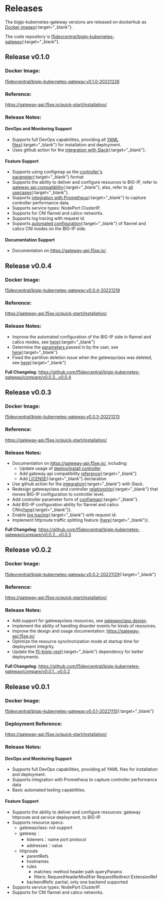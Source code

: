 # Releases 

The bigip-kubernetes-gateway versions are released on dockerhub as [Docker images](https://hub.docker.com/r/f5devcentral/bigip-kubernetes-gateway/tags){:target="_blank"}. 

The code repository is [f5devcentral/bigip-kubernetes-gateway](https://github.com/f5devcentral/bigip-kubernetes-gateway){:target="_blank"}.

## Release v0.1.0

### Docker Image:

[f5devcentral/bigip-kubernetes-gateway:v0.1.0-20221226](https://hub.docker.com/r/f5devcentral/bigip-kubernetes-gateway/tags)

### Reference:

https://gateway-api.f5se.io/quick-start/installation/

### Release Notes:

#### DevOps and Monitoring Support
* Supports full DevOps capabilities, providing all [YAML files](https://github.com/f5devcentral/bigip-kubernetes-gateway/tree/v0.1.0/deploy){:target="_blank"} for installation and deployment.
* Uses github action for the [integration with Slack](https://github.com/f5devcentral/bigip-kubernetes-gateway/blob/v0.1.0/.github/workflows/release-slack-notice.yml){:target="_blank"}.
#### Feature Support
* Supports using configmap as the [controller's parameter](https://github.com/f5devcentral/bigip-kubernetes-gateway/blob/v0.1.0/deploy/3.deploy-bigip-kubernetes-gateway-controller.yaml#L15){:target="_blank"} format
* Supports the ability to deliver and configure resources to BIG-IP, refer to [gateway api compatibility](https://github.com/f5devcentral/bigip-kubernetes-gateway/blob/v0.1.0/docs/gateway-api-compatibility.md){:target="_blank"}, also, refer to [all usecases](https://gateway-api.f5se.io/Use-Cases/simple-gateway/){:target="_blank"}.
* Supports [integration with Prometheus](https://github.com/f5devcentral/bigip-kubernetes-gateway/blob/v0.1.0/deploy/3.deploy-bigip-kubernetes-gateway-controller.yaml#L103){:target="_blank"} to capture controller performance data.
* Supports service types: NodePort ClusterIP.
* Supports for CNI flannel and calico networks.
* Supports log tracing with request id.
* Supports [automated configuration](https://github.com/f5devcentral/bigip-kubernetes-gateway/blob/v0.1.0/deploy/3.deploy-bigip-kubernetes-gateway-controller.yaml#L20){:target="_blank"} of flannel and calico CNI modes on the BIG-IP side.
#### Documentation Support
* Documentation on https://gateway-api.f5se.io/.

## Release v0.0.4

### Docker Image:

[f5devcentral/bigip-kubernetes-gateway:v0.0.4-20221219](https://hub.docker.com/r/f5devcentral/bigip-kubernetes-gateway/tags)

### Reference:

https://gateway-api.f5se.io/quick-start/installation/

### Release Notes:

* Improve the automated configuration of the BIG-IP side in flannel and calico modes, see [here](https://github.com/f5devcentral/bigip-kubernetes-gateway/commit/95cafb5decceda6963926e49beb6bf4aa164029f){:target="_blank"}
* Determine the [parameters ](../quick-start/parameters.md) passed in by the user, see [here](https://github.com/f5devcentral/bigip-kubernetes-gateway/commit/fe12db6fdabd1e62d5c10103fc0d80e7abb204c9){:target="_blank"}
* Fixed the partition deletion issue when the gatewayclass was deleted, see [here](https://github.com/f5devcentral/bigip-kubernetes-gateway/commit/0fee4c1ea6f9c9bead45a1e993ff51bf994b83b7){:target="_blank"}

**Full Changelog**: https://github.com/f5devcentral/bigip-kubernetes-gateway/compare/v0.0.3...v0.0.4

## Release v0.0.3

### Docker Image: 

[f5devcentral/bigip-kubernetes-gateway:v0.0.3-20221213](https://hub.docker.com/r/f5devcentral/bigip-kubernetes-gateway/tags)

### Reference: 

https://gateway-api.f5se.io/quick-start/installation/

### Release Notes:

* Documentation on https://gateway-api.f5se.io/, including:
  * Update usage of [deploy/install controller](../quick-start/installation.md)
  * Add gateway api compatibility [reference](https://github.com/f5devcentral/bigip-kubernetes-gateway/blob/master/docs/gateway-api-compatibility.md){:target="_blank"}
  * Add [LICENSE](https://github.com/f5devcentral/bigip-kubernetes-gateway/commit/af0b432c9c634adeb116165bf4e3aedc1555c370){:target="_blank"} declaration
* Use github action for the [integration](https://github.com/f5devcentral/bigip-kubernetes-gateway/blob/master/.github/workflows/release-slack-notice.yml){:target="_blank"} with Slack.
* Redesign gatewayclass and controller [relationship](https://gateway-api.f5se.io/Architecture/gatewayclassrefer/){:target="_blank"} that moves BIG-IP configuration to controller level.
* Add controller parameter form of [configmap](https://github.com/f5devcentral/bigip-kubernetes-gateway/commit/cbff23770abed5dec7a6c63eaa98a01f19fce64f){:target="_blank"}.
* Add BIG-IP configuration ability for flannel and calico CNIs([here](https://github.com/f5devcentral/bigip-kubernetes-gateway/commit/819d938551ec92928596519fe96f5f7025c9042f){:target="_blank"}).
* Enable [log tracing](https://github.com/f5devcentral/bigip-kubernetes-gateway/commit/226a13f3bf584cab356a4d240471c426c04007ea){:target="_blank"} with request id.
* Implement httproute traffic splitting feature ([here](https://github.com/f5devcentral/bigip-kubernetes-gateway/commit/1f813e92ee43c0195f3c62151c42bad15e15509f){:target="_blank"}).

**Full Changelog**: https://github.com/f5devcentral/bigip-kubernetes-gateway/compare/v0.0.2...v0.0.3

## Release v0.0.2

### Docker Image: 

[f5devcentral/bigip-kubernetes-gateway:v0.0.2-20221129](https://hub.docker.com/r/f5devcentral/bigip-kubernetes-gateway/tags){:target="_blank"}

### Reference: 

https://gateway-api.f5se.io/quick-start/installation/

### Release Notes:

* Add support for gatewayclass resources, see [gatewayclass design](../Architecture/#framework-and-workflow-design).
* Implement the ability of handling disorder events for kinds of resources.
* Improve the design and usage documentation: https://gateway-api.f5se.io/
* Optimize the resource synchronization mode at startup time for deployment integrity.
* Update the [f5-bigip-rest](https://gitee.com/zongzw/f5-bigip-rest){:target="_blank"} dependency for better deployments.

**Full Changelog**: https://github.com/f5devcentral/bigip-kubernetes-gateway/compare/v0.0.1...v0.0.2  

## Release v0.0.1

### Docker Image: 

[f5devcentral/bigip-kubernetes-gateway:v0.0.1-20221115](https://hub.docker.com/r/f5devcentral/bigip-kubernetes-gateway/tags){:target="_blank"}

### Deployment Reference: 

https://gateway-api.f5se.io/quick-start/installation/

### Release Notes:

#### DevOps and Monitoring Support

* Supports full DevOps capabilities, providing all YAML files for installation and deployment.
* Supports integration with Prometheus to capture controller performance data
* Basic automated testing capabilities.

#### Feature Support

* Supports the ability to deliver and configure resources: gateway httproute and service deployment, to BIG-IP.
* Supports resource specs:
  * gatewayclass: not support
  * gateway：
    * listeners：name port protocol
    * addresses：value
  * httproute
    * parentRefs
    * hostnames
    * rules
      * matches: method header path queryParams
      * filters: RequestHeaderModifier RequestRedirect ExtensionRef
    * backendRefs: partial, only one backend supported
* Supports service types: NodePort ClusterIP.
* Supports for CNI flannel and calico networks.